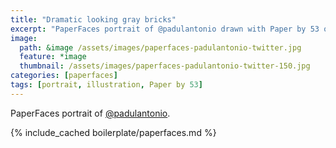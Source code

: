 ```yaml
---
title: "Dramatic looking gray bricks"
excerpt: "PaperFaces portrait of @padulantonio drawn with Paper by 53 on an iPad."
image: 
  path: &image /assets/images/paperfaces-padulantonio-twitter.jpg 
  feature: *image
  thumbnail: /assets/images/paperfaces-padulantonio-twitter-150.jpg
categories: [paperfaces]
tags: [portrait, illustration, Paper by 53]
---
```


PaperFaces portrait of [@padulantonio](https://twitter.com/padulantonio).

{% include_cached boilerplate/paperfaces.md %}
